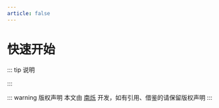 ```yaml
---
article: false
---
```


# 快速开始

::: tip 说明

:::

<VidStack src="http://s-gz-8067-ssng.oss.dogecdn.com/music-man/mp3/wlh/%E6%88%91%E4%BB%AC%E7%9A%84%E6%AD%8C.mp3" title="VidStack 音乐" />


::: warning 版权声明
本文由 [南烁](https://www.nanshuo.icu) 开发，如有引用、借鉴的请保留版权声明
:::
